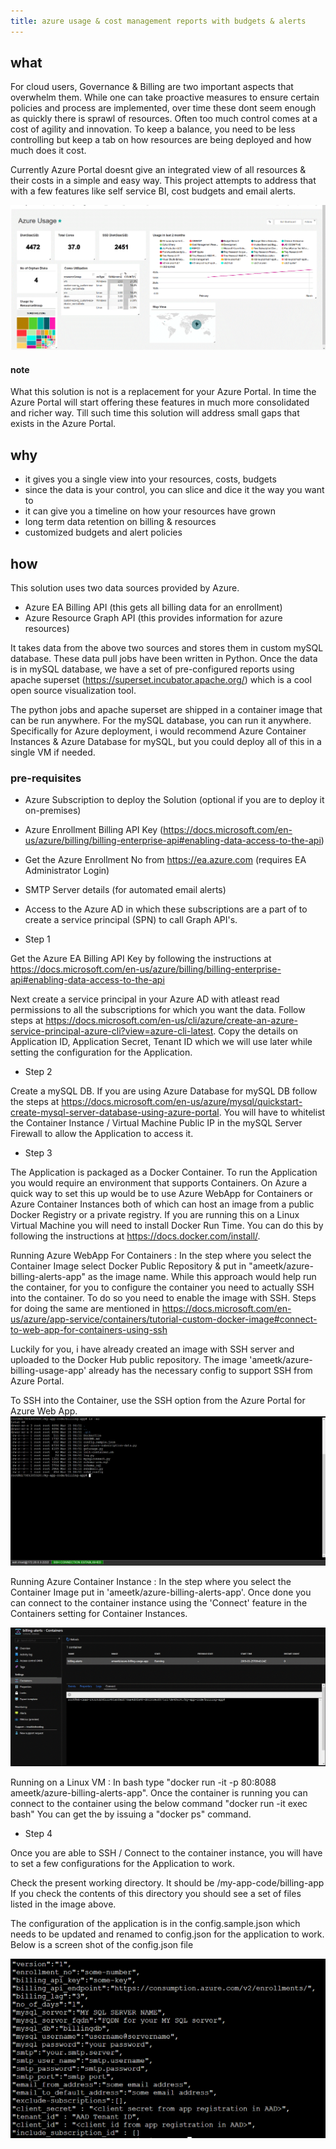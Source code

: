 ```yaml
---
title: azure usage & cost management reports with budgets & alerts
---
```


## what

For cloud users, Governance & Billing are two important aspects that overwhelm them. While one can take proactive measures to ensure certain policies and process are implemented, over time these dont seem enough as quickly there is sprawl of resources. Often too much control comes at a cost of agility and innovation. To keep a balance, you need to be less controlling but keep a tab on how resources are being deployed and how much does it cost. 

Currently Azure Portal doesnt give an integrated view of all resources & their costs in a simple and easy way. This project attempts to address that with a few features like self service BI, cost budgets and email alerts.

![sample dashboard](https://github.com/ameetkonnur/blogs/raw/master/img/billing-1.gif)

#### note

What this solution is not is a replacement for your Azure Portal. In time the Azure Portal will start offering these features in much more consolidated and richer way. Till such time this solution will address small gaps that exists in the Azure Portal.

## why

- it gives you a single view into your resources, costs, budgets
- since the data is your control, you can slice and dice it the way you want to
- it can give you a timeline on how your resources have grown
- long term data retention on billing & resources
- customized budgets and alert policies

## how

This solution uses two data sources provided by Azure.

- Azure EA Billing API (this gets all billing data for an enrollment)
- Azure Resource Graph API (this provides information for azure resources)

It takes data from the above two sources and stores them in custom mySQL database. These data pull jobs have been written in Python.
Once the data is in mySQL database, we have a set of pre-configured reports using apache superset (<https://superset.incubator.apache.org/>) which is a cool open source visualization tool.

The python jobs and apache superset are shipped in a container image that can be run anywhere. For the mySQL database, you can run it anywhere. Specifically for Azure deployment, i would recommend Azure Container Instances & Azure Database for mySQL, but you could deploy all of this in a single VM if needed.

### pre-requisites

- Azure Subscription to deploy the Solution (optional if you are to deploy it on-premises)
- Azure Enrollment Billing API Key (<https://docs.microsoft.com/en-us/azure/billing/billing-enterprise-api#enabling-data-access-to-the-api>)
- Get the Azure Enrollment No from <https://ea.azure.com> (requires EA Administrator Login)
- SMTP Server details (for automated email alerts)
- Access to the Azure AD in which these subscriptions are a part of to create a service principal (SPN) to call Graph API's.


- Step 1

Get the Azure EA Billing API Key by following the instructions at <https://docs.microsoft.com/en-us/azure/billing/billing-enterprise-api#enabling-data-access-to-the-api>

Next create a service principal in your Azure AD with atleast read permissions to all the subscriptions for which you want the data.
Follow steps at <https://docs.microsoft.com/en-us/cli/azure/create-an-azure-service-principal-azure-cli?view=azure-cli-latest>. Copy the details on Application ID, Application Secret, Tenant ID which we will use later while setting the configuration for the Application.

- Step 2

Create a mySQL DB. If you are using Azure Database for mySQL DB follow the steps at <https://docs.microsoft.com/en-us/azure/mysql/quickstart-create-mysql-server-database-using-azure-portal>. You will have to whitelist the Container Instance / Virtual Machine Public IP in the mySQL Server Firewall to allow the Application to access it.

- Step 3

The Application is packaged as a Docker Container. To run the Application you would require an environment that supports Containers. On Azure a quick way to set this up would be to use Azure WebApp for Containers or Azure Container Instances both of which can host an image from a public Docker Registry or a private registry. If you are running this on a Linux Virtual Machine you will need to install Docker Run Time. You can do this by following the instructions at <https://docs.docker.com/install/>.

Running Azure WebApp For Containers : In the step where you select the Container Image select Docker Public Repository & put in "ameetk/azure-billing-alerts-app" as the image name. While this approach would help run the container, for you to configure the container you need to actually SSH into the container. To do so you need to enable the image with SSH. Steps for doing the same are mentioned in <https://docs.microsoft.com/en-us/azure/app-service/containers/tutorial-custom-docker-image#connect-to-web-app-for-containers-using-ssh>

Luckily for you, i have already created an image with SSH server and uploaded to the Docker Hub public repository. The image 'ameetk/azure-billing-usage-app' already has the necessary config to support SSH from Azure Portal.

To SSH into the Container, use the SSH option from the Azure Portal for Azure Web App.
![Connect to Container](https://github.com/ameetkonnur/blogs/raw/master/img/billing-3.gif)


Running Azure Container Instance : In the step where you select the Container Image put in 'ameetk/azure-billing-alerts-app'.
Once done you can connect to the container instance using the 'Connect' feature in the Containers setting for Container Instances.

![Connect to Container](https://github.com/ameetkonnur/blogs/raw/master/img/billing-2.gif)

Running on a Linux VM : In bash type "docker run -it -p 80:8088 ameetk/azure-billing-alerts-app".
Once the container is running you can connect to the container using the below command
"docker run -it exec <container-id> bash" You can get the <container-id> by issuing a "docker ps" command.

- Step 4

Once you are able to SSH / Connect to the container instance, you will have to set a few configurations for the Application to work.

Check the present working directory. It should be /my-app-code/billing-app
If you check the contents of this directory you should see a set of files listed in the image above.

The configuration of the application is in the config.sample.json which needs to be updated and renamed to config.json for the application to work.
Below is a screen shot of the config.json file

![Connect to Container](https://github.com/ameetkonnur/blogs/raw/master/img/billing-4.gif)